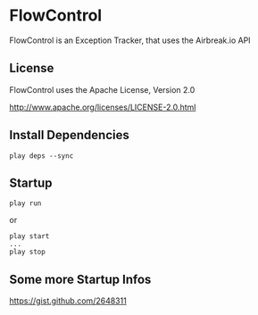 FlowControl
===========

FlowControl is an Exception Tracker, that uses the Airbreak.io API


## License

FlowControl uses the Apache License, Version 2.0

http://www.apache.org/licenses/LICENSE-2.0.html


## Install Dependencies

    play deps --sync

## Startup

    play run

or

    play start
    ...
    play stop

## Some more Startup Infos

https://gist.github.com/2648311

